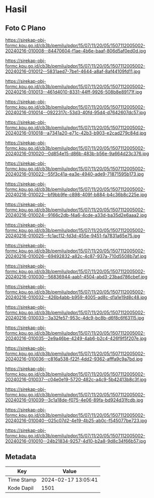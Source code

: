 # Hasil

## Foto C Plano

https://sirekap-obj-formc.kpu.go.id/cb3b/pemilu/pdpr/15/07/11/20/05/1507112005002-20240216-010008--84470604-f1ae-4b6e-baaf-806d5af0ed0d.jpg

https://sirekap-obj-formc.kpu.go.id/cb3b/pemilu/pdpr/15/07/11/20/05/1507112005002-20240216-010012--5831aed7-7be1-4644-a8af-8af44109fd11.jpg

https://sirekap-obj-formc.kpu.go.id/cb3b/pemilu/pdpr/15/07/11/20/05/1507112005002-20240216-010013--461d4010-8331-44ff-9926-508b8e89171f.jpg

https://sirekap-obj-formc.kpu.go.id/cb3b/pemilu/pdpr/15/07/11/20/05/1507112005002-20240216-010014--0922317c-53d3-40fd-95d4-d7642607dc57.jpg

https://sirekap-obj-formc.kpu.go.id/cb3b/pemilu/pdpr/15/07/11/20/05/1507112005002-20240216-010018--a7341a20-e71c-42b3-b903-e2cad279c84d.jpg

https://sirekap-obj-formc.kpu.go.id/cb3b/pemilu/pdpr/15/07/11/20/05/1507112005002-20240216-010020--0d854e15-d86b-483b-b56e-9a664d23c376.jpg

https://sirekap-obj-formc.kpu.go.id/cb3b/pemilu/pdpr/15/07/11/20/05/1507112005002-20240216-010022--55f3c41a-ea3e-4940-ade9-71871595b173.jpg

https://sirekap-obj-formc.kpu.go.id/cb3b/pemilu/pdpr/15/07/11/20/05/1507112005002-20240216-010022--bf9bb9fe-c898-409f-b884-b4c36b8c225e.jpg

https://sirekap-obj-formc.kpu.go.id/cb3b/pemilu/pdpr/15/07/11/20/05/1507112005002-20240216-010024--9166c2db-f4a6-4cde-a33d-ba35d2e6aaa2.jpg

https://sirekap-obj-formc.kpu.go.id/cb3b/pemilu/pdpr/15/07/11/20/05/1507112005002-20240216-010025--fc1ac112-fd3d-455e-9451-fa7831a65e75.jpg

https://sirekap-obj-formc.kpu.go.id/cb3b/pemilu/pdpr/15/07/11/20/05/1507112005002-20240216-010026--69492832-a82c-4c87-937a-710d5508b7af.jpg

https://sirekap-obj-formc.kpu.go.id/cb3b/pemilu/pdpr/15/07/11/20/05/1507112005002-20240216-010030--56836944-aab1-4504-abd3-23bad786cbef.jpg

https://sirekap-obj-formc.kpu.go.id/cb3b/pemilu/pdpr/15/07/11/20/05/1507112005002-20240216-010032--426b4abb-b959-4005-ad8c-d1a1e19d8c48.jpg

https://sirekap-obj-formc.kpu.go.id/cb3b/pemilu/pdpr/15/07/11/20/05/1507112005002-20240216-010033--3a32fe57-953c-4dc9-bc8b-d6f8c6f63115.jpg

https://sirekap-obj-formc.kpu.go.id/cb3b/pemilu/pdpr/15/07/11/20/05/1507112005002-20240216-010035--2e9a46be-4249-4ab6-b2c4-426f9f5f207e.jpg

https://sirekap-obj-formc.kpu.go.id/cb3b/pemilu/pdpr/15/07/11/20/05/1507112005002-20240216-010036--c816a538-f22f-4dd2-9362-afffa9c9a7bd.jpg

https://sirekap-obj-formc.kpu.go.id/cb3b/pemilu/pdpr/15/07/11/20/05/1507112005002-20240216-010037--c04e0e19-5720-482c-a4c9-5b42413b8c3f.jpg

https://sirekap-obj-formc.kpu.go.id/cb3b/pemilu/pdpr/15/07/11/20/05/1507112005002-20240216-010039--3c1a18de-f075-4e06-89fa-bd924d31fcdb.jpg

https://sirekap-obj-formc.kpu.go.id/cb3b/pemilu/pdpr/15/07/11/20/05/1507112005002-20240216-010040--025c07d2-4e19-4b25-ab0c-f545077be723.jpg

https://sirekap-obj-formc.kpu.go.id/cb3b/pemilu/pdpr/15/07/11/20/05/1507112005002-20240216-010010--24b21834-9257-4d10-b2a8-9d8c34f66b57.jpg


## Metadata

| Key        | Value               |
| ---------- | ------------------- |
| Time Stamp | 2024-02-17 13:05:41 |
| Kode Dapil | 1501                |




